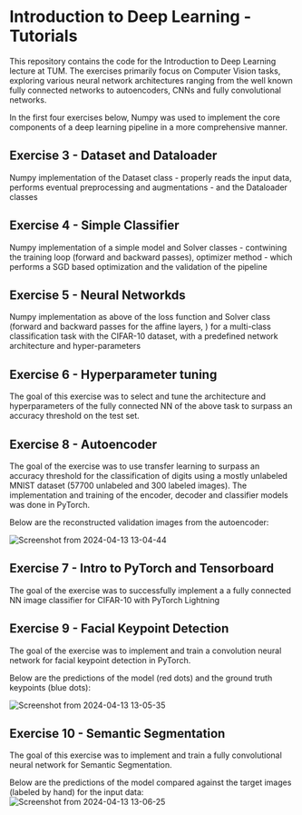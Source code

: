 # Introduction to Deep Learning - Tutorials

This repository contains the code for the Introduction to Deep Learning lecture at TUM. The exercises primarily focus on Computer Vision tasks, exploring various neural network architectures ranging from the well known fully connected networks to autoencoders, CNNs and fully convolutional networks.

In the first four exercises below, Numpy was used to implement the core components of a deep learning pipeline in a more comprehensive manner.

## Exercise 3 - Dataset and Dataloader
Numpy implementation of the Dataset class - properly reads the input data, performs eventual preprocessing and augmentations - and the Dataloader classes

## Exercise 4 - Simple Classifier
Numpy implementation of a simple model and Solver classes - contwining the training loop (forward and backward passes), optimizer method - which performs a SGD based optimization and the validation of the pipeline

## Exercise 5 - Neural Networkds
Numpy implementation as above of the loss function and Solver class (forward and backward passes for the affine layers, ) for a multi-class classification task with the CIFAR-10 dataset, with a predefined network architecture and hyper-parameters


## Exercise 6 - Hyperparameter tuning
The goal of this exercise was to select and tune the architecture and hyperparameters of the fully connected NN of the above task to surpass an accuracy threshold on the test set.



## Exercise 8 - Autoencoder
The goal of the exercise was to use transfer learning to surpass an accuracy threshold for the classification of digits using a mostly unlabeled MNIST dataset (57700 unlabeled and 300 labeled images). The implementation and training of the encoder, decoder and classifier models was done in PyTorch.

Below are the reconstructed validation images from the autoencoder:

![Screenshot from 2024-04-13 13-04-44](https://github.com/mateusbsal4/DL-Intro-Course/assets/84996618/696e3923-c92f-4cf2-95f9-598cffdac5c4)

## Exercise 7 - Intro to PyTorch and Tensorboard
The goal of the exercise was to successfully implement a a fully connected NN image classifier for CIFAR-10 with PyTorch Lightning

## Exercise 9 - Facial Keypoint Detection
The goal of the exercise was to implement and train a convolution neural network for facial keypoint detection in PyTorch.

Below are the predictions of the model (red dots) and the ground truth keypoints (blue dots):

![Screenshot from 2024-04-13 13-05-35](https://github.com/mateusbsal4/DL-Intro-Course/assets/84996618/1f9a4243-3674-409f-a92f-b941335c5974)

## Exercise 10 - Semantic Segmentation
The goal of this exercise was to implement and train a fully convolutional neural network for Semantic Segmentation.

Below are the predictions of the model compared against the target images (labeled by hand) for the input data:
![Screenshot from 2024-04-13 13-06-25](https://github.com/mateusbsal4/DL-Intro-Course/assets/84996618/8f971f3c-c490-44a8-92a4-8218ae94565f)

